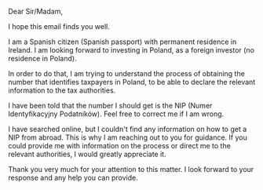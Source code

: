 Dear Sir/Madam,

I hope this email finds you well.

I am a Spanish citizen (Spanish passport) with permanent residence in Ireland. I am looking forward to investing in Poland, as a foreign investor (no residence in Poland).

In order to do that, I am trying to understand the process of obtaining the number that identifies taxpayers in Poland, to be able to declare the relevant information to the tax authorities.

I have been told that the number I should get is the NIP (Numer Identyfikacyjny Podatników). Feel free to correct me if I am wrong.

I have searched online, but I couldn't find any information on how to get a NIP from abroad. This is why I am reaching out to you for guidance. If you could provide me with information on the process or direct me to the relevant authorities, I would greatly appreciate it.

Thank you very much for your attention to this matter. I look forward to your response and any help you can provide.